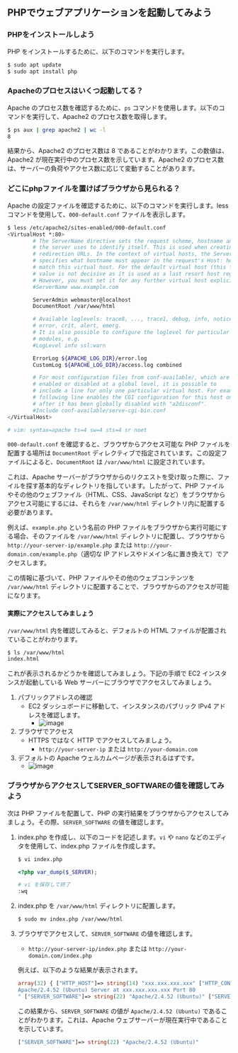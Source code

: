 ## PHPでウェブアプリケーションを起動してみよう

### PHPをインストールしよう

PHP をインストールするために、以下のコマンドを実行します。

```sh
$ sudo apt update
$ sudo apt install php
```

### Apacheのプロセスはいくつ起動してる？

Apache のプロセス数を確認するために、`ps` コマンドを使用します。以下のコマンドを実行して、Apache2 のプロセス数を取得します。

```sh
$ ps aux | grep apache2 | wc -l
8
```

結果から、Apache2 のプロセス数は 8 であることがわかります。この数値は、Apache2 が現在実行中のプロセス数を示しています。Apache2 のプロセス数は、サーバーの負荷やアクセス数に応じて変動することがあります。

### どこにphpファイルを置けばブラウザから見られる？

Apache の設定ファイルを確認するために、以下のコマンドを実行します。less コマンドを使用して、`000-default.conf` ファイルを表示します。

```sh
$ less /etc/apache2/sites-enabled/000-default.conf
<VirtualHost *:80>
        # The ServerName directive sets the request scheme, hostname and port that
        # the server uses to identify itself. This is used when creating
        # redirection URLs. In the context of virtual hosts, the ServerName
        # specifies what hostname must appear in the request's Host: header to
        # match this virtual host. For the default virtual host (this file) this
        # value is not decisive as it is used as a last resort host regardless.
        # However, you must set it for any further virtual host explicitly.
        #ServerName www.example.com

        ServerAdmin webmaster@localhost
        DocumentRoot /var/www/html

        # Available loglevels: trace8, ..., trace1, debug, info, notice, warn,
        # error, crit, alert, emerg.
        # It is also possible to configure the loglevel for particular
        # modules, e.g.
        #LogLevel info ssl:warn

        ErrorLog ${APACHE_LOG_DIR}/error.log
        CustomLog ${APACHE_LOG_DIR}/access.log combined

        # For most configuration files from conf-available/, which are
        # enabled or disabled at a global level, it is possible to
        # include a line for only one particular virtual host. For example the
        # following line enables the CGI configuration for this host only
        # after it has been globally disabled with "a2disconf".
        #Include conf-available/serve-cgi-bin.conf
</VirtualHost>

# vim: syntax=apache ts=4 sw=4 sts=4 sr noet

```

`000-default.conf` を確認すると、ブラウザからアクセス可能な PHP ファイルを配置する場所は `DocumentRoot` ディレクティブで指定されています。この設定ファイルによると、`DocumentRoot` は `/var/www/html` に設定されています。

これは、Apache サーバーがブラウザからのリクエストを受け取った際に、ファイルを探す基本的なディレクトリを指しています。したがって、PHP ファイルやその他のウェブファイル（HTML、CSS、JavaScript など）をブラウザからアクセス可能にするには、それらを `/var/www/html` ディレクトリ内に配置する必要があります。

例えば、`example.php` という名前の PHP ファイルをブラウザから実行可能にする場合、そのファイルを `/var/www/html` ディレクトリに配置し、ブラウザから `http://your-server-ip/example.php` または `http://your-domain.com/example.php`（適切な IP アドレスやドメイン名に置き換えて）でアクセスします。

この情報に基づいて、PHP ファイルやその他のウェブコンテンツを `/var/www/html` ディレクトリに配置することで、ブラウザからのアクセスが可能になります。

#### 実際にアクセスしてみましょう

`/var/www/html` 内を確認してみると、デフォルトの HTML ファイルが配置されていることがわかります。

```sh
$ ls /var/www/html
index.html
```

これが表示されるかどうかを確認してみましょう。下記の手順で EC2 インスタンスが起動している Web サーバーにブラウザでアクセスしてみましょう。

1. パブリックアドレスの確認
   - EC2 ダッシュボードに移動して、インスタンスのパブリック IPv4 アドレスを確認します。
     - ![image](https://github.com/Progate/path-community-projects/assets/26600620/e60638f9-0a7c-4ee0-a3a6-c511de6121b5)
2. ブラウザでアクセス
   - HTTPS ではなく HTTP でアクセスしてみましょう。
     - `http://your-server-ip` または `http://your-domain.com`
3. デフォルトの Apache ウェルカムページが表示されるはずです。
   - ![image](https://github.com/Progate/path-community-projects/assets/26600620/ab43635c-0468-4d4b-a82a-9506bfb08ce5)

### ブラウザからアクセスしてSERVER_SOFTWAREの値を確認してみよう

次は PHP ファイルを配置して、PHP の実行結果をブラウザからアクセスしてみましょう。その際、`SERVER_SOFTWARE` の値を確認します。

1. index.php を作成し、以下のコードを記述します。`vi` や `nano` などのエディタを使用して、index.php ファイルを作成します。

    ```sh
    $ vi index.php
    ```

    ```php
    <?php var_dump($_SERVER);
    ```

    ```sh
    # vi を保存して終了 
    :wq
    ```

2. index.php を `/var/www/html` ディレクトリに配置します。

    ```sh
    $ sudo mv index.php /var/www/html
    ```

3. ブラウザでアクセスして、`SERVER_SOFTWARE` の値を確認します。

    - `http://your-server-ip/index.php` または `http://your-domain.com/index.php`

    例えば、以下のような結果が表示されます。

    ```php
    array(32) { ["HTTP_HOST"]=> string(14) "xxx.xxx.xxx.xxx" ["HTTP_CONNECTION"]=> string(10) "keep-alive" ["HTTP_CACHE_CONTROL"]=> string(9) "max-age=0" ["HTTP_UPGRADE_INSECURE_REQUESTS"]=> string(1) "1" ["HTTP_USER_AGENT"]=> string(117) "Mozilla/5.0 (Macintosh; Intel Mac OS X 10_15_7) AppleWebKit/537.36 (KHTML, like Gecko) Chrome/122.0.0.0 Safari/537.36" ["HTTP_ACCEPT"]=> string(96) "text/html,application/xhtml+xml,application/xml;q=0.9,image/avif,image/webp,image/apng,*/*;q=0.8" ["HTTP_SEC_GPC"]=> string(1) "1" ["HTTP_ACCEPT_LANGUAGE"]=> string(8) "en-US,en" ["HTTP_ACCEPT_ENCODING"]=> string(13) "gzip, deflate" ["PATH"]=> string(70) "/usr/local/sbin:/usr/local/bin:/usr/sbin:/usr/bin:/sbin:/bin:/snap/bin" ["SERVER_SIGNATURE"]=> string(75) "
    Apache/2.4.52 (Ubuntu) Server at xxx.xxx.xxx.xxx Port 80
    " ["SERVER_SOFTWARE"]=> string(22) "Apache/2.4.52 (Ubuntu)" ["SERVER_NAME"]=> string(14) "xxx.xxx.xxx.xxx" ["SERVER_ADDR"]=> string(12) "172.31.36.76" ["SERVER_PORT"]=> string(2) "80" ["REMOTE_ADDR"]=> string(14) "133.106.241.38" ["DOCUMENT_ROOT"]=> string(13) "/var/www/html" ["REQUEST_SCHEME"]=> string(4) "http" ["CONTEXT_PREFIX"]=> string(0) "" ["CONTEXT_DOCUMENT_ROOT"]=> string(13) "/var/www/html" ["SERVER_ADMIN"]=> string(19) "webmaster@localhost" ["SCRIPT_FILENAME"]=> string(23) "/var/www/html/index.php" ["REMOTE_PORT"]=> string(5) "50368" ["GATEWAY_INTERFACE"]=> string(7) "CGI/1.1" ["SERVER_PROTOCOL"]=> string(8) "HTTP/1.1" ["REQUEST_METHOD"]=> string(3) "GET" ["QUERY_STRING"]=> string(0) "" ["REQUEST_URI"]=> string(10) "/index.php" ["SCRIPT_NAME"]=> string(10) "/index.php" ["PHP_SELF"]=> string(10) "/index.php" ["REQUEST_TIME_FLOAT"]=> float(1711695446.444052) ["REQUEST_TIME"]=> int(1711695446) }

    ```

    この結果から、`SERVER_SOFTWARE` の値が `Apache/2.4.52 (Ubuntu)` であることがわかります。これは、Apache ウェブサーバーが現在実行中であることを示しています。

    ```php
    ["SERVER_SOFTWARE"]=> string(22) "Apache/2.4.52 (Ubuntu)"
    ```
